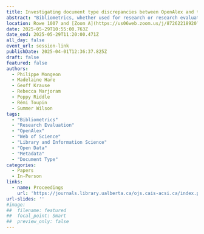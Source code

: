```yaml
---
title: Investigating document type discrepancies between OpenAlex and the Web of Science
abstract: "Bibliometrics, whether used for research or research evaluation, relies on large multidisciplinary databases of research outputs and citation indices. The Web of Science (WoS) was the main supporting infrastructure of the field for more than 30 years until several new competitors emerged. OpenAlex, launched in 2022, stands out for its openness and extensive coverage. While OpenAlex may reduce or eliminate barriers to accessing bibliometric data, one of the concerns that hinder its broader adoption for research and research evaluation is the quality of its metadata. This study aims to assess the metadata quality of works in OpenAlex and WoS, focusing on document type accuracy. We observe that over 4% of the publications indexed in both OpenAlex and WoS appear to be misclassified as research articles or reviews, and that the vast majority (about 97%) of these errors occur in OpenAlex. By addressing discrepancies and misattributions in document types this research seeks to enhance awareness of data quality issues that could impact bibliometric research and evaluation outcomes."
location: Rowe 1007 and [Zoom A](https://us06web.zoom.us/j/87262218920?pwd=5ioya8nZ6CaAVAsMQuMeC8MpMrUzjG.1)
date: 2025-05-29T10:55:00.763Z
date_end: 2025-05-29T11:20:00.471Z
all_day: false
event_url: session-link
publishDate: 2025-04-01T12:36:37.825Z
draft: false
featured: false
authors:
  - Philippe Mongeon
  - Madelaine Hare
  - Geoff Krause
  - Rebecca Marjoram
  - Poppy Riddle
  - Rémi Toupin
  - Summer Wilson                                        
tags:
  - "Bibliometrics" 
  - "Research Evaluation"
  - "OpenAlex"
  - "Web of Science"
  - "Library and Information Science"
  - "Open Data"
  - "Metadata"
  - "Document Type"
categories:
  - Papers
  - In-Person
links:
  - name: Proceedings
    url: 'https://journals.library.ualberta.ca/ojs.cais-acsi.ca/index.php/cais-asci/article/view/1943'
url-slides: ''
#image:
##  filename: featured
##  focal_point: Smart
##  preview_only: false
---
```

